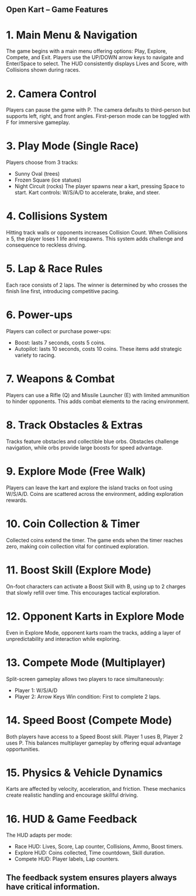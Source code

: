 ## Open Kart – Game Features
# 1. Main Menu & Navigation
The game begins with a main menu offering options: Play, Explore, Compete, and Exit. Players use the UP/DOWN arrow keys to navigate and Enter/Space to select. The HUD consistently displays Lives and Score, with Collisions shown during races.
# 2. Camera Control
Players can pause the game with P. The camera defaults to third-person but supports left, right, and front angles. First-person mode can be toggled with F for immersive gameplay.
# 3. Play Mode (Single Race)
Players choose from 3 tracks:
*	Sunny Oval (trees)
*	Frozen Square (ice statues)
*	Night Circuit (rocks)
The player spawns near a kart, pressing Space to start. Kart controls: W/S/A/D to accelerate, brake, and steer.
# 4. Collisions System
Hitting track walls or opponents increases Collision Count. When Collisions ≥ 5, the player loses 1 life and respawns. This system adds challenge and consequence to reckless driving.
# 5. Lap & Race Rules
Each race consists of 2 laps. The winner is determined by who crosses the finish line first, introducing competitive pacing.
# 6. Power-ups
Players can collect or purchase power-ups:
*	Boost: lasts 7 seconds, costs 5 coins.
*	Autopilot: lasts 10 seconds, costs 10 coins.
These items add strategic variety to racing.
# 7. Weapons & Combat
Players can use a Rifle (Q) and Missile Launcher (E) with limited ammunition to hinder opponents. This adds combat elements to the racing environment.
# 8. Track Obstacles & Extras
Tracks feature obstacles and collectible blue orbs. Obstacles challenge navigation, while orbs provide large boosts for speed advantage.
# 9. Explore Mode (Free Walk)
Players can leave the kart and explore the island tracks on foot using W/S/A/D. Coins are scattered across the environment, adding exploration rewards.
# 10. Coin Collection & Timer
Collected coins extend the timer. The game ends when the timer reaches zero, making coin collection vital for continued exploration.
# 11. Boost Skill (Explore Mode)
On-foot characters can activate a Boost Skill with B, using up to 2 charges that slowly refill over time. This encourages tactical exploration.
# 12. Opponent Karts in Explore Mode
Even in Explore Mode, opponent karts roam the tracks, adding a layer of unpredictability and interaction while exploring.
# 13. Compete Mode (Multiplayer)
Split-screen gameplay allows two players to race simultaneously:
*	Player 1: W/S/A/D
*	Player 2: Arrow Keys
Win condition: First to complete 2 laps.
# 14. Speed Boost (Compete Mode)
Both players have access to a Speed Boost skill. Player 1 uses B, Player 2 uses P. This balances multiplayer gameplay by offering equal advantage opportunities.
# 15. Physics & Vehicle Dynamics
Karts are affected by velocity, acceleration, and friction. These mechanics create realistic handling and encourage skillful driving.
# 16. HUD & Game Feedback
The HUD adapts per mode:
*	Race HUD: Lives, Score, Lap counter, Collisions, Ammo, Boost timers.
*	Explore HUD: Coins collected, Time countdown, Skill duration.
*	Compete HUD: Player labels, Lap counters.
## The feedback system ensures players always have critical information.



